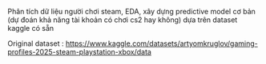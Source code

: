 Phân tích dữ liệu người chơi steam, EDA, xây dựng predictive model cơ bản (dự đoán khả năng tài khoản có chơi cs2 hay không) dựa trên dataset kaggle có sẵn

Original dataset : https://www.kaggle.com/datasets/artyomkruglov/gaming-profiles-2025-steam-playstation-xbox/data
